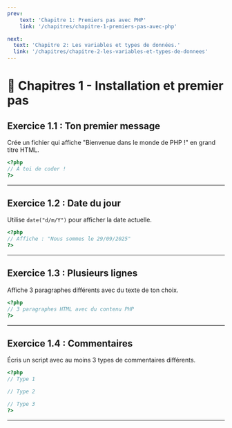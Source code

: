 ```yaml
---
prev: 
    text: 'Chapitre 1: Premiers pas avec PHP'
    link: '/chapitres/chapitre-1-premiers-pas-avec-php'

next:
  text: 'Chapitre 2: Les variables et types de données.'
  link: '/chapitres/chapitre-2-les-variables-et-types-de-donnees'
---
```


# 📝 Chapitres 1 - Installation et premier pas

## Exercice 1.1 : Ton premier message
Crée un fichier qui affiche "Bienvenue dans le monde de PHP !" en grand titre HTML.

```php
<?php
// À toi de coder !
?>
```

---

## Exercice 1.2 : Date du jour
Utilise `date("d/m/Y")` pour afficher la date actuelle.

```php
<?php
// Affiche : "Nous sommes le 29/09/2025"
?>
```

---

## Exercice 1.3 : Plusieurs lignes
Affiche 3 paragraphes différents avec du texte de ton choix.

```php
<?php
// 3 paragraphes HTML avec du contenu PHP
?>
```

---

## Exercice 1.4 : Commentaires
Écris un script avec au moins 3 types de commentaires différents.

```php
<?php
// Type 1

// Type 2

// Type 3
?>
```

---